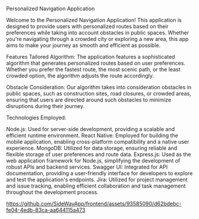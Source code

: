 Personalized Navigation Application


Welcome to the Personalized Navigation Application! This application is designed to provide users with personalized routes based on their preferences while taking into account obstacles in public spaces. Whether you're navigating through a crowded city or exploring a new area, this app aims to make your journey as smooth and efficient as possible.

Features
Tailored Algorithm: The application features a sophisticated algorithm that generates personalized routes based on user preferences. Whether you prefer the fastest route, the most scenic path, or the least crowded option, the algorithm adjusts the route accordingly.

Obstacle Consideration: Our algorithm takes into consideration obstacles in public spaces, such as construction sites, road closures, or crowded areas, ensuring that users are directed around such obstacles to minimize disruptions during their journey.

Technologies Employed:

Node.js: Used for server-side development, providing a scalable and efficient runtime environment.
React Native: Employed for building the mobile application, enabling cross-platform compatibility and a native user experience.
MongoDB: Utilized for data storage, ensuring reliable and flexible storage of user preferences and route data.
Express.js: Used as the web application framework for Node.js, simplifying the development of robust APIs and backend services.
Swagger UI: Integrated for API documentation, providing a user-friendly interface for developers to explore and test the application's endpoints.
Jira: Utilized for project management and issue tracking, enabling efficient collaboration and task management throughout the development process.


https://github.com/SideWayApp/frontend/assets/93585090/d62bdebc-fe04-4edb-83ca-aa644115a473

